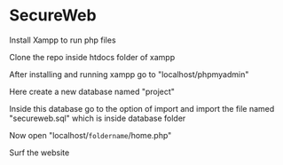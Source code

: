 # SecureWeb
Install Xampp to run php files

Clone the repo inside htdocs folder of xampp

After installing and running xampp go to "localhost/phpmyadmin"



Here create a new database named "project"

Inside this database go to the option of import and import the file named "secureweb.sql" which is inside database folder

Now open "localhost/`foldername`/home.php"

Surf the website 
